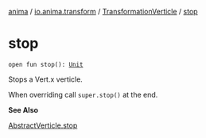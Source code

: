 [anima](../../index.md) / [io.anima.transform](../index.md) / [TransformationVerticle](index.md) / [stop](./stop.md)

# stop

`open fun stop(): `[`Unit`](https://kotlinlang.org/api/latest/jvm/stdlib/kotlin/-unit/index.html)

Stops a Vert.x verticle.

When overriding call `super.stop()` at the end.

**See Also**

[AbstractVerticle.stop](#)

